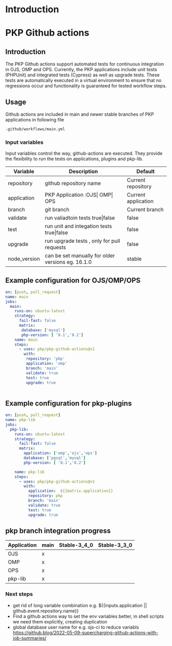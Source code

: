 
# Introduction


# PKP Github actions 

## Introduction
The PKP Github actions support automated tests for continuous integration in OJS, OMP and OPS.
Currently, the PKP applications include unit tests (PHPUnit) and integrated tests (Cypress) as well as upgrade tests.
These tests are automatically executed in a virtual environment to ensure that no regressions occur and functionality is guaranteed for tested workflow steps.



## Usage
Github actions  are included in main and  newer stable branches of PKP applications in following file
```bash
.github/workflows/main.yml
```
### Input variables
Input variables  control the way, github-actions are executed.
They provide the flexibility to run the tests on applications, plugins and pkp-lib.

| Variable     | Description                                       | Default             |
|--------------|---------------------------------------------------|---------------------| 
| repository   | github repository name                            | Current repository  |
| application  | PKP Application :OJS\| OMP\| OPS                  | Current application |
| branch       | git branch                                        | Current branch      |
| validate     | run valiadtoin tests true\|false                  | false               |
| test         | run unit and integation tests true\|false         | false               |
| upgrade      | run upgrade tests , only for pull requests        | false               |
| node_version | can be set manually for older versions eg. 16.1.0 | stable              |



## Example configuration  for OJS/OMP/OPS
```yml
on: [push, pull_request]
name: main
jobs:
  main:
    runs-on: ubuntu-latest
    strategy:
      fail-fast: false
      matrix:
       database: ['mysql']
       php-version: [ '8.1','8.2']
    name: main
    steps:
      - uses: pkp/pkp-github-actions@v1
        with:
         repository: 'pkp'
         application: 'omp'
         branch: 'main'
         validate: true
         test: true
         upgrade: true
        
```

## Example configuration for pkp-plugins

```yml
on: [push, pull_request]
name: pkp-lib
jobs:
  pkp-lib:
    runs-on: ubuntu-latest
    strategy:
      fail-fast: false
      matrix:
        application: ['omp','ojs','ops']
        database: ['pgsql','mysql']
        php-version: [ '8.1','8.2']

    name: pkp-lib
    steps:
      - uses: pkp/pkp-github-actions@v1
        with:
          application:  ${{matrix.application}}
          repository: pkp
          branch: 'main'
          validate: true
          test: true
          upgrade: true
```


## pkp branch integration progress
| Application | main | Stable-3_4_0 | Stable-3_3_0 |
|-------------|------|--------------|--------------| 
| OJS         | x    |              |              | 
| OMP         | x    |              |              | 
| OPS         | x    |              |              | 
| pkp-lib     | x    |              |              | 



### Next steps
- get rid of long variable combination e.g. ${{inputs.application || github.event.repository.name}}
- Find a github actions way to set the env variables better, 
 in shell scripts we need them explicitly, creating duplication
- global database user name for e.g. ojs-ci to reduce variabls
  https://github.blog/2022-05-09-supercharging-github-actions-with-job-summaries/


